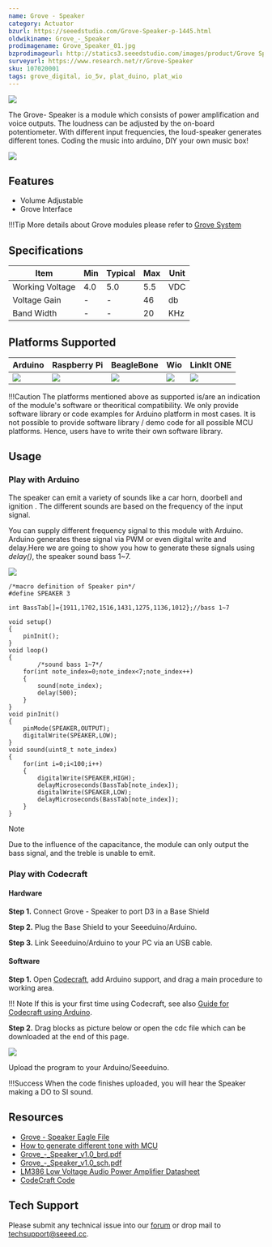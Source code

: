 ```yaml
---
name: Grove - Speaker
category: Actuator
bzurl: https://seeedstudio.com/Grove-Speaker-p-1445.html
oldwikiname: Grove_-_Speaker
prodimagename: Grove_Speaker_01.jpg
bzprodimageurl: http://statics3.seeedstudio.com/images/product/Grove Speaker.jpg
surveyurl: https://www.research.net/r/Grove-Speaker
sku: 107020001
tags: grove_digital, io_5v, plat_duino, plat_wio
---
```


![](https://raw.githubusercontent.com/SeeedDocument/Grove-Speaker/master/img/Grove_Speaker_01.jpg)

The Grove- Speaker is a module which consists of power amplification and voice outputs. The loudness can be adjusted by the on-board potentiometer. With different input frequencies, the loud-speaker generates different tones. Coding the music into arduino, DIY your own music box!

[![](https://raw.githubusercontent.com/SeeedDocument/common/master/Get_One_Now_Banner.png)](http://www.seeedstudio.com/Grove-Speaker-p-1445.html)

Features
-------

-   Volume Adjustable
-   Grove Interface

!!!Tip
    More details about Grove modules please refer to [Grove System](http://wiki.seeedstudio.com/Grove_System/)


Specifications
-------------

| Item            | Min | Typical | Max | Unit |
|-----------------|-----|---------|-----|------|
| Working Voltage | 4.0 | 5.0     | 5.5 | VDC  |
| Voltage Gain    | -   | -       | 46  | db   |
| Band Width      | -   | -       | 20  | KHz  |

Platforms Supported
-------------------

| Arduino                                                                                             | Raspberry Pi                                                                                             | BeagleBone                                                                                      | Wio                                                                                               | LinkIt ONE                                                                                         |
|-----------------------------------------------------------------------------------------------------|----------------------------------------------------------------------------------------------------------|-------------------------------------------------------------------------------------------------|---------------------------------------------------------------------------------------------------|----------------------------------------------------------------------------------------------------|
| ![](https://raw.githubusercontent.com/SeeedDocument/wiki_english/master/docs/images/arduino_logo.jpg) | ![](https://raw.githubusercontent.com/SeeedDocument/wiki_english/master/docs/images/raspberry_pi_logo_n.jpg) | ![](https://raw.githubusercontent.com/SeeedDocument/wiki_english/master/docs/images/bbg_logo_n.jpg) | ![](https://raw.githubusercontent.com/SeeedDocument/wiki_english/master/docs/images/wio_logo.jpg) | ![](https://raw.githubusercontent.com/SeeedDocument/wiki_english/master/docs/images/linkit_logo_n.jpg) |

!!!Caution
    The platforms mentioned above as supported is/are an indication of the module's software or theoritical compatibility. We only provide software library or code examples for Arduino platform in most cases. It is not possible to provide software library / demo code for all possible MCU platforms. Hence, users have to write their own software library.


Usage
-----

### Play with Arduino

The speaker can emit a variety of sounds like a car horn, doorbell and ignition . The different sounds are based on the frequency of the input signal.

You can supply different frequency signal to this module with Arduino. Arduino generates these signal via PWM or even digital write and delay.Here we are going to show you how to generate these signals using *delay()*, the speaker sound bass 1~7.

![](https://raw.githubusercontent.com/SeeedDocument/Grove-Speaker/master/img/Tone.jpg)

```
/*macro definition of Speaker pin*/
#define SPEAKER 3

int BassTab[]={1911,1702,1516,1431,1275,1136,1012};//bass 1~7

void setup()
{
    pinInit();
}
void loop()
{
        /*sound bass 1~7*/
    for(int note_index=0;note_index<7;note_index++)
    {
        sound(note_index);
        delay(500);
    }
}
void pinInit()
{
    pinMode(SPEAKER,OUTPUT);
    digitalWrite(SPEAKER,LOW);
}
void sound(uint8_t note_index)
{
    for(int i=0;i<100;i++)
    {
        digitalWrite(SPEAKER,HIGH);
        delayMicroseconds(BassTab[note_index]);
        digitalWrite(SPEAKER,LOW);
        delayMicroseconds(BassTab[note_index]);
    }
}
```
<div class="admonition note">
<p class="admonition-title">Note</p>
Due to the influence of the capacitance, the module can only output the bass signal, and the treble is unable to emit.
</div>

### Play with Codecraft

#### Hardware

**Step 1.** Connect Grove - Speaker to port D3 in a Base Shield

**Step 2.** Plug the Base Shield to your Seeeduino/Arduino.

**Step 3.** Link Seeeduino/Arduino to your PC via an USB cable.

#### Software

**Step 1.** Open [Codecraft](https://ide.chmakered.com/), add Arduino support, and drag a main procedure to working area.

!!! Note If this is your first time using Codecraft, see also [Guide for Codecraft using Arduino](http://wiki.seeedstudio.com/Guide_for_Codecraft_using_Arduino/).

**Step 2.** Drag blocks as picture below or open the cdc file which can be downloaded at the end of this page.

![](https://github.com/SeeedDocument/Grove-Speaker/raw/master/img/Speaker.png)

Upload the program to your Arduino/Seeeduino.

!!!Success When the code finishes uploaded, you will hear the Speaker making a DO to SI sound.

Resources
--------

-   [Grove - Speaker Eagle File](https://raw.githubusercontent.com/SeeedDocument/Grove-Speaker/master/res/Grove-Speaker_Eagle_File.zip)
-   [How to generate different tone with MCU](https://raw.githubusercontent.com/SeeedDocument/Grove-Speaker/master/res/Tone.pdf)
-   [Grove\_-\_Speaker\_v1.0\_brd.pdf](https://raw.githubusercontent.com/SeeedDocument/Grove-Speaker/master/res/Grove-Speaker_v1.0_brd.pdf)
-   [Grove\_-\_Speaker\_v1.0\_sch.pdf](https://raw.githubusercontent.com/SeeedDocument/Grove-Speaker/master/res/Grove-Speaker_v1.0_sch.pdf)
-   [LM386 Low Voltage Audio Power Amplifier Datasheet](https://raw.githubusercontent.com/SeeedDocument/Grove-Speaker/master/res/LM386_Low_Voltage_Audio_Power_Amplifier_Datasheet.pdf)
-   [CodeCraft Code](https://github.com/SeeedDocument/Grove-Speaker/raw/master/res/Speaker.zip)


<!-- This Markdown file was created from http://www.seeedstudio.com/wiki/Grove_-_Speaker -->

## Tech Support
Please submit any technical issue into our [forum](http://forum.seeedstudio.com/) or drop mail to techsupport@seeed.cc. 